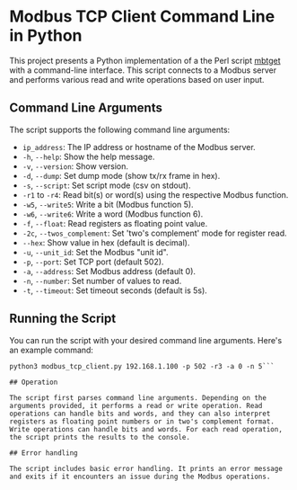 # Modbus TCP Client Command Line in Python

This project presents a Python implementation of a the Perl script [mbtget](https://github.com/sourceperl/mbtget) with a command-line interface. This script connects to a Modbus server and performs various read and write operations based on user input.

## Command Line Arguments

The script supports the following command line arguments:

- `ip_address`: The IP address or hostname of the Modbus server.
- `-h`, `--help`: Show the help message.
- `-v`, `--version`: Show version.
- `-d`, `--dump`: Set dump mode (show tx/rx frame in hex).
- `-s`, `--script`: Set script mode (csv on stdout).
- `-r1` to `-r4`: Read bit(s) or word(s) using the respective Modbus function.
- `-w5`, `--write5`: Write a bit (Modbus function 5).
- `-w6`, `--write6`: Write a word (Modbus function 6).
- `-f`, `--float`: Read registers as floating point value.
- `-2c`, `--twos_complement`: Set 'two's complement' mode for register read.
- `--hex`: Show value in hex (default is decimal).
- `-u`, `--unit_id`: Set the Modbus "unit id".
- `-p`, `--port`: Set TCP port (default 502).
- `-a`, `--address`: Set Modbus address (default 0).
- `-n`, `--number`: Set number of values to read.
- `-t`, `--timeout`: Set timeout seconds (default is 5s).

## Running the Script

You can run the script with your desired command line arguments. Here's an example command:

```shell
python3 modbus_tcp_client.py 192.168.1.100 -p 502 -r3 -a 0 -n 5```

## Operation

The script first parses command line arguments. Depending on the arguments provided, it performs a read or write operation. Read operations can handle bits and words, and they can also interpret registers as floating point numbers or in two's complement format. Write operations can handle bits and words. For each read operation, the script prints the results to the console.

## Error handling

The script includes basic error handling. It prints an error message and exits if it encounters an issue during the Modbus operations.
